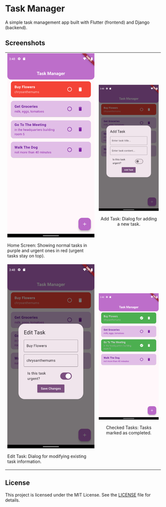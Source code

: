 # Task Manager

A simple task management app built with Flutter (frontend) and Django (backend).

## Screenshots

<table>
  <tr>
    <td align="left">
      <img src="screenshots/Screenshot_1734964887.png" alt="Home Screen" width="400">
      <p>Home Screen: Showing normal tasks in purple and urgent ones in red (urgent tasks stay on top).</p>
    </td>
    <td align="center">
      <img src="screenshots/Screenshot_1734964893.png" alt="Add Task" width="400">
      <p>Add Task: Dialog for adding a new task.</p>
    </td>
  </tr>
  <tr>
    <td align="left">
      <img src="screenshots/Screenshot_1734964900.png" alt="Edit Task" width="400">
      <p>Edit Task: Dialog for modifying existing task information.</p>
    </td>
    <td align="center">
      <img src="screenshots/Screenshot_1734964918.png" alt="Checked Tasks" width="400">
      <p>Checked Tasks: Tasks marked as completed.</p>
    </td>
  </tr>
</table>

## License

This project is licensed under the MIT License. See the [LICENSE](LICENSE) file for details.
